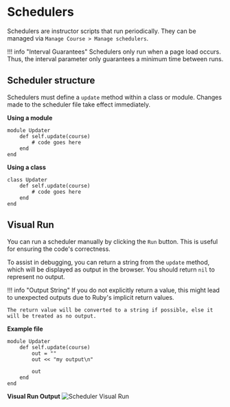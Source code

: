 # Schedulers

Schedulers are instructor scripts that run periodically. They can be managed via `Manage Course > Manage schedulers`.

!!! info "Interval Guarantees"
    Schedulers only run when a page load occurs. Thus, the interval parameter only guarantees a minimum time between runs.

## Scheduler structure
Schedulers must define a `update` method within a class or module. Changes made to the scheduler file take effect immediately.

**Using a module**
```
module Updater
    def self.update(course)
        # code goes here
    end
end
```
**Using a class**
```
class Updater
    def self.update(course)
        # code goes here
    end
end
```

## Visual Run
You can run a scheduler manually by clicking the `Run` button. This is useful for ensuring the code's correctness. 

To assist in debugging, you can return a string from the `update` method, which will be displayed as output in the browser.
You should return `nil` to represent no output.

!!! info "Output String"
    If you do not explicitly return a value, this might lead to unexpected outputs due to Ruby's implicit return values.

    The return value will be converted to a string if possible, else it will be treated as no output.

**Example file**
```
module Updater
    def self.update(course)
        out = ""
        out << "my output\n"

        out
    end
end
```
**Visual Run Output**
![Scheduler Visual Run](/images/scheduler_visual_run.png)